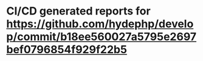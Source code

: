 # CI/CD generated reports for https://github.com/hydephp/develop/commit/b18ee560027a5795e2697bef0796854f929f22b5
